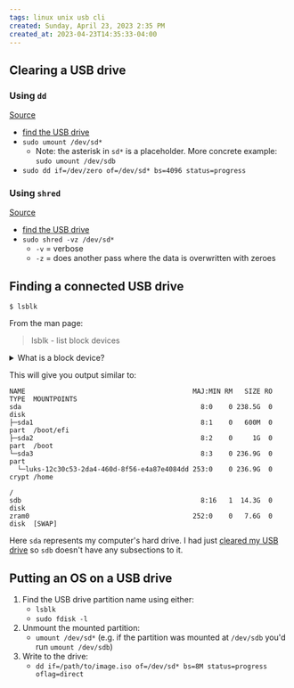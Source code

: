 ```yaml
---
tags: linux unix usb cli
created: Sunday, April 23, 2023 2:35 PM
created_at: 2023-04-23T14:35:33-04:00
---
```

## Clearing a USB drive
### Using `dd`
[Source](https://www.makeuseof.com/securely-erase-usb-drive-sd-card-linux/)

- [find the USB drive](#Finding%20a%20connected%20USB%20drive) 
- `sudo umount /dev/sd*`
    - Note: the asterisk in `sd*` is a placeholder. More concrete example: `sudo umount /dev/sdb`
- `sudo dd if=/dev/zero of=/dev/sd* bs=4096 status=progress`

### Using `shred`
[Source](https://www.makeuseof.com/securely-erase-usb-drive-sd-card-linux/)

- [find the USB drive](#Finding%20a%20connected%20USB%20drive) 
- `sudo shred -vz /dev/sd*`
    - `-v` = verbose
    - `-z` = does another pass where the data is overwritten with zeroes

## Finding a connected USB drive
`$ lsblk`

From the man page:
> lsblk - list block devices

<details>
    <summary>What is a block device?</summary>
    From the [IEEE](https://pubs.opengroup.org/onlinepubs/9699919799/basedefs/V1_chap03.html#tag_03_79):
    > A file that refers to a device. A block special file is normally distinguished from a character special file by providing access to the device in a manner such that the hardware characteristics of the device are not visible.
</details>

This will give you output similar to:
```
NAME                                          MAJ:MIN RM   SIZE RO TYPE  MOUNTPOINTS
sda                                             8:0    0 238.5G  0 disk
├─sda1                                          8:1    0   600M  0 part  /boot/efi
├─sda2                                          8:2    0     1G  0 part  /boot
└─sda3                                          8:3    0 236.9G  0 part
  └─luks-12c30c53-2da4-460d-8f56-e4a87e4084dd 253:0    0 236.9G  0 crypt /home
                                                                         /
sdb                                             8:16   1  14.3G  0 disk
zram0                                         252:0    0   7.6G  0 disk  [SWAP]
```

Here `sda` represents my computer's hard drive. I had just [cleared my USB drive](#Clearing%20a%20USB%20drive) so `sdb` doesn't have any subsections to it.


## Putting an OS on a USB drive
1. Find the USB drive partition name using either:
    - `lsblk`
    - `sudo fdisk -l`
2. Unmount the mounted partition:
    - `umount /dev/sd*` (e.g.  if the partition was mounted at `/dev/sdb` you'd run `umount /dev/sdb`)
3. Write to the drive:
    - `dd if=/path/to/image.iso of=/dev/sd* bs=8M status=progress oflag=direct`
